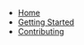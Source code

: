 <!-- docs/_sidebar.md -->

- [Home](/)
- [Getting Started](quickstart.md)
- [Contributing](contributing.md)
